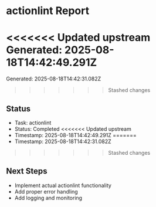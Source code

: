# actionlint Report

<<<<<<< Updated upstream
Generated: 2025-08-18T14:42:49.291Z
=======
Generated: 2025-08-18T14:42:31.082Z
>>>>>>> Stashed changes

## Status
- Task: actionlint
- Status: Completed
<<<<<<< Updated upstream
- Timestamp: 2025-08-18T14:42:49.291Z
=======
- Timestamp: 2025-08-18T14:42:31.082Z
>>>>>>> Stashed changes

## Next Steps
- Implement actual actionlint functionality
- Add proper error handling
- Add logging and monitoring
